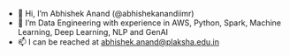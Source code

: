 - 👋 Hi, I’m Abhishek Anand (@abhishekanandiimr)
- 👀 I’m Data Engineering with experience in AWS, Python, Spark, Machine Learning, Deep Learning, NLP and GenAI
- 📫 I can be reached at abhishek.anand@plaksha.edu.in

<!---
abhishekanandiimr/abhishekanandiimr is a ✨ special ✨ repository because its `README.md` (this file) appears on your GitHub profile.
You can click the Preview link to take a look at your changes.
--->
